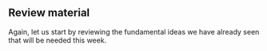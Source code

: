 ## Review material

Again, let us start by reviewing the fundamental ideas we have already seen that will be needed this week. 

